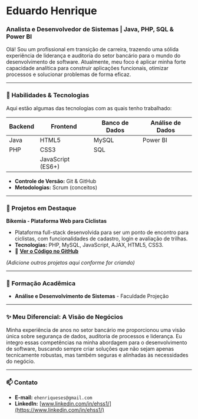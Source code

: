 # Eduardo Henrique

### Analista e Desenvolvedor de Sistemas | Java, PHP, SQL & Power BI

Olá! Sou um profissional em transição de carreira, trazendo uma sólida experiência de liderança e auditoria do setor bancário para o mundo do desenvolvimento de software. Atualmente, meu foco é aplicar minha forte capacidade analítica para construir aplicações funcionais, otimizar processos e solucionar problemas de forma eficaz.

---

### 🚀 Habilidades & Tecnologias

Aqui estão algumas das tecnologias com as quais tenho trabalhado:

| Backend         | Frontend            | Banco de Dados | Análise de Dados |
| --------------- | ------------------- | -------------- | ---------------- |
| Java            | HTML5               | MySQL          | Power BI         |
| PHP             | CSS3                | SQL            |                  |
|                 | JavaScript (ES6+)   |                |                  |

* **Controle de Versão:** Git & GitHub
* **Metodologias:** Scrum (conceitos)

---

### 🔧 Projetos em Destaque

**Bikemia - Plataforma Web para Ciclistas**
* Plataforma full-stack desenvolvida para ser um ponto de encontro para ciclistas, com funcionalidades de cadastro, login e avaliação de trilhas.
* **Tecnologias:** PHP, MySQL, JavaScript, AJAX, HTML5, CSS3.
* 🔗 **[Ver o Código no GitHub](LINK_PARA_SEU_PROJETO_BIKEMIA_AQUI)**

_(Adicione outros projetos aqui conforme for criando)_

---

### 🌱 Formação Acadêmica

* **Análise e Desenvolvimento de Sistemas** - Faculdade Projeção

---

### ✨ Meu Diferencial: A Visão de Negócios

Minha experiência de anos no setor bancário me proporcionou uma visão única sobre segurança de dados, auditoria de processos e liderança. Eu integro essas competências na minha abordagem para o desenvolvimento de software, buscando sempre criar soluções que não sejam apenas tecnicamente robustas, mas também seguras e alinhadas às necessidades do negócio.

---

### 📫 Contato

* **E-mail:** `ehenriqueses@gmail.com`
* **LinkedIn:** [www.linkedin.com/in/ehss1/](https://www.linkedin.com/in/ehss1/)
